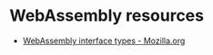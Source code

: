 # WebAssembly resources

* [WebAssembly interface types - Mozilla.org](https://hacks.mozilla.org/2019/08/webassembly-interface-types/)  